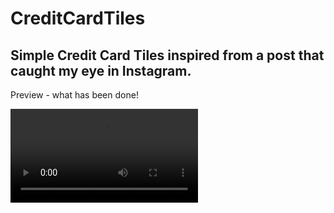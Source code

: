 # CreditCardTiles
Simple Credit Card Tiles inspired from a post that caught my eye in Instagram.
---

Preview - what has been done!

![project preview video](preview/2023-11-13%2000-14-18.mkv)